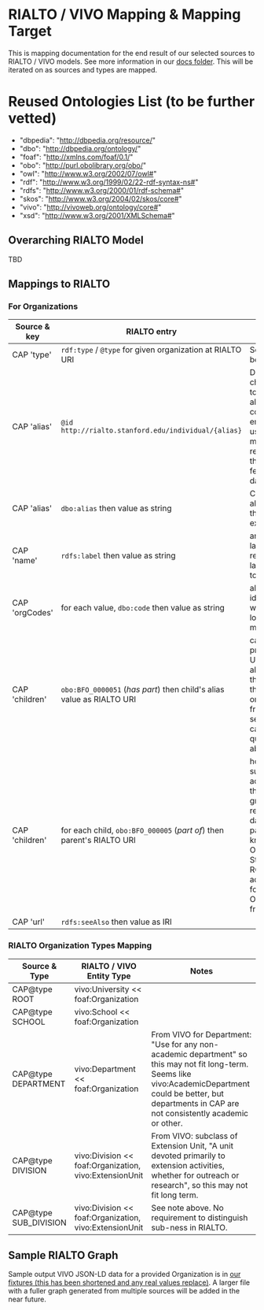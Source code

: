 # RIALTO / VIVO Mapping & Mapping Target

This is mapping documentation for the end result of our selected sources to RIALTO / VIVO models. See more information in our [docs folder](docs). This will be iterated on as sources and types are mapped.

# Reused Ontologies List (to be further vetted)

  - "dbpedia": "http://dbpedia.org/resource/"
  - "dbo": "http://dbpedia.org/ontology/"
  - "foaf": "http://xmlns.com/foaf/0.1/"
  - "obo": "http://purl.obolibrary.org/obo/"
  - "owl": "http://www.w3.org/2002/07/owl#"
  - "rdf": "http://www.w3.org/1999/02/22-rdf-syntax-ns#"
  - "rdfs": "http://www.w3.org/2000/01/rdf-schema#"
  - "skos": "http://www.w3.org/2004/02/skos/core#"
  - "vivo": "http://vivoweb.org/ontology/core#"
  - "xsd": "http://www.w3.org/2001/XMLSchema#"

## Overarching RIALTO Model

TBD

## Mappings to RIALTO

### For Organizations

| Source & key   | RIALTO entry                                              | Notes |
| -------------- | --------------------------------------------------------- | ----- |
| CAP 'type'     | `rdf:type` / `@type` for given organization at RIALTO URI | See mapping below. |
| CAP 'alias'    | `@id` `http://rialto.stanford.edu/individual/{alias}`     | Domain may change. Want to confirm alias is consistent enough for use of minting resources that will be fed by all data sources. |
| CAP 'alias'    | `dbo:alias` then value as string                          | Capture the alias also in the metadata explicitly. |
| CAP 'name'     | `rdfs:label` then value as string                         | any alt labels? repeated labels? need to check.    |
| CAP 'orgCodes' | for each value, `dbo:code` then value as string           | alternate identifiers? where will we look for later matching? |
| CAP 'children' | `obo:BFO_0000051` (*has part*) then child's alias value as RIALTO URI  | capture each presumed URI from the alias, but get the data for that specific organization from separate API calls...? See question above. |
| CAP 'children' | for each child, `obo:BFO_000005` (*part of*) then parent's RIALTO URI | how to make sure this adds data to the child's graph without removing data the parent won't know about? Or just use Stanford / ROOT and add all data for all Organizations from that? |
| CAP 'url'      | `rdfs:seeAlso` then value as IRI                          |  |

### RIALTO Organization Types Mapping

| Source &  Type        | RIALTO / VIVO Entity Type            | Notes |
| --------------------- | ------------------------------------ | ----- |
| CAP@type ROOT         | vivo:University << foaf:Organization |       |
| CAP@type SCHOOL       | vivo:School << foaf:Organization     |       |
| CAP@type DEPARTMENT   | vivo:Department << foaf:Organization | From VIVO for Department: "Use for any non-academic department" so this may not fit long-term. Seems like vivo:AcademicDepartment could be better, but departments in CAP are not consistently academic or other. |
| CAP@type DIVISION     | vivo:Division << foaf:Organization, vivo:ExtensionUnit | From VIVO: subclass of Extension Unit, "A unit devoted primarily to extension activities, whether for outreach or research", so this may not fit long term. |
| CAP@type SUB_DIVISION | vivo:Division << foaf:Organization, vivo:ExtensionUnit | See note above. No requirement to distinguish sub-ness in RIALTO. |

## Sample RIALTO Graph

Sample output VIVO JSON-LD data for a provided Organization is in [our fixtures (this has been shortened and any real values replace)](spec/fixtures/vivo/org-out.json). A larger file with a fuller graph generated from multiple sources will be added in the near future.
